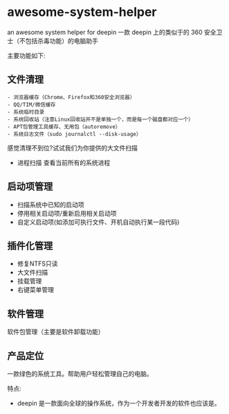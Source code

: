 # awesome-system-helper
an awesome system helper for deepin
一款 deepin 上的类似于的 360 安全卫士（不包括杀毒功能）的电脑助手

主要功能如下:
## 文件清理
````
- 浏览器缓存（Chrome、Firefox和360安全浏览器）
- QQ/TIM/微信缓存
- 系统临时目录
- 系统回收站（注意Linux回收站并不是单独一个，而是每一个磁盘都对应一个）
- APT包管理工具缓存、无用包（autoremove）
- 系统日志文件（sudo journalctl --disk-usage）
````
感觉清理不到位?试试我们为你提供的大文件扫描

- 进程扫描
查看当前所有的系统进程

## 启动项管理
- 扫描系统中已知的启动项
- 停用相关启动项/重新启用相关启动项
- 自定义启动项(如添加可执行文件、开机自动执行某一段代码)

## 插件化管理
- 修复NTFS只读
- 大文件扫描
- 挂载管理
- 右键菜单管理

## 软件管理
软件包管理（主要是软件卸载功能）


## 产品定位
一款绿色的系统工具。帮助用户轻松管理自己的电脑。

特点:
- deepin 是一款面向全球的操作系统，作为一个开发者开发的软件也应该是。